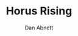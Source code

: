 ---
tag: 📚Book
title: "Horus Rising"
author: [Dan Abnett]
category: [Fiction]
isbn: 1789992176 9781789992175
cover: http://books.google.com/books/content?id=qvNiygEACAAJ&printsec=frontcover&img=1&zoom=1&source=gbs_api
status: Reading
Location: Digital
---